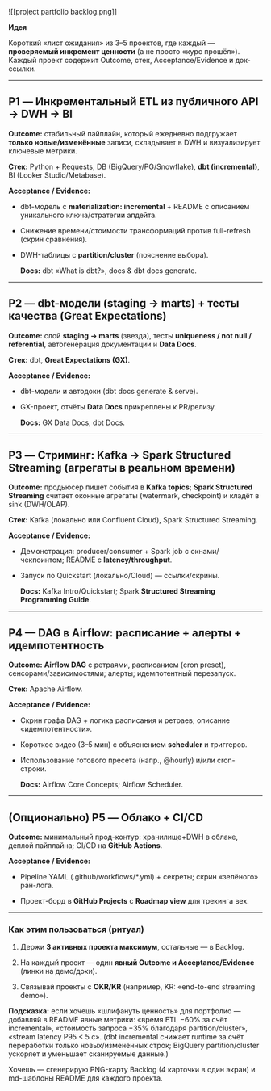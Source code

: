 
![[project partfolio backlog.png]]


  

**Идея**

Короткий «лист ожидания» из 3–5 проектов, где каждый — **проверяемый инкремент ценности** (а не просто «курс прошёл»). Каждый проект содержит Outcome, стек, Acceptance/Evidence и док-ссылки.

---

## **P1 — Инкрементальный ETL из публичного API → DWH → BI**

  

**Outcome:** стабильный пайплайн, который ежедневно подгружает **только новые/изменённые** записи, складывает в DWH и визуализирует ключевые метрики.

**Стек:** Python + Requests, DB (BigQuery/PG/Snowflake), **dbt (incremental)**, BI (Looker Studio/Metabase).

**Acceptance / Evidence:**

- dbt-модель c **materialization: incremental** + README с описанием уникального ключа/стратегии апдейта. 
    
- Снижение времени/стоимости трансформаций против full-refresh (скрин сравнения). 
    
- DWH-таблицы с **partition/cluster** (пояснение выбора). 
    
    **Docs:** dbt «What is dbt?», docs & dbt docs generate. 
    

---

## **P2 — dbt-модели (staging → marts) + тесты качества (Great Expectations)**

  

**Outcome:** слой **staging → marts** (звезда), тесты **uniqueness / not null / referential**, автогенерация документации и **Data Docs**.

**Стек:** dbt, **Great Expectations (GX)**.

**Acceptance / Evidence:**

- dbt-модели и автодоки (dbt docs generate & serve). 
    
- GX-проект, отчёты **Data Docs** прикреплены к PR/релизу. 
    
    **Docs:** GX Data Docs, dbt Docs. 
    

---

## **P3 — Стриминг: Kafka → Spark Structured Streaming (агрегаты в реальном времени)**

  

**Outcome:** продьюсер пишет события в **Kafka topics**; **Spark Structured Streaming** считает оконные агрегаты (watermark, checkpoint) и кладёт в sink (DWH/OLAP).

**Стек:** Kafka (локально или Confluent Cloud), Spark Structured Streaming.

**Acceptance / Evidence:**

- Демонстрация: producer/consumer + Spark job с окнами/чекпоинтом; README с **latency/throughput**.
    
- Запуск по Quickstart (локально/Cloud) — ссылки/скрины. 
    
    **Docs:** Kafka Intro/Quickstart; Spark **Structured Streaming Programming Guide**. 
    

---

## **P4 — DAG в Airflow: расписание + алерты + идемпотентность**

  

**Outcome:** **Airflow DAG** с ретраями, расписанием (cron preset), сенсорами/зависимостями; алерты; идемпотентный перезапуск.

**Стек:** Apache Airflow.

**Acceptance / Evidence:**

- Скрин графа DAG + логика расписания и ретраев; описание «идемпотентности».
    
- Короткое видео (3–5 мин) с объяснением **scheduler** и триггеров. 
    
- Использование готового пресета (напр., @hourly) и/или cron-строки. 
    
    **Docs:** Airflow Core Concepts; Airflow Scheduler. 
    

---

## **(Опционально) P5 — Облако + CI/CD**

  

**Outcome:** минимальный прод-контур: хранилище+DWH в облаке, деплой пайплайна; CI/CD на **GitHub Actions**.

**Acceptance / Evidence:**

- Pipeline YAML (.github/workflows/*.yml) + секреты; скрин «зелёного» ран-лога. 
    
- Проект-борд в **GitHub Projects** с **Roadmap view** для трекинга вех. 
    

---

### **Как этим пользоваться (ритуал)**

1. Держи **3 активных проекта максимум**, остальные — в Backlog.
    
2. На каждый проект — один **явный Outcome и Acceptance/Evidence** (линки на демо/доки).
    
3. Связывай проекты с **OKR/KR** (например, KR: «end-to-end streaming demo»).
    

  

**Подсказка:** если хочешь «шлифануть ценность» для портфолио — добавляй в README явные метрики: «время ETL −60% за счёт incremental», «стоимость запроса −35% благодаря partition/cluster», «stream latency P95 < 5 с». (dbt incremental снижает runtime за счёт переработки только новых/изменённых строк; BigQuery partition/cluster ускоряет и уменьшает сканируемые данные.) 

  

Хочешь — сгенерирую PNG-карту Backlog (4 карточки в один экран) и md-шаблоны README для каждого проекта.